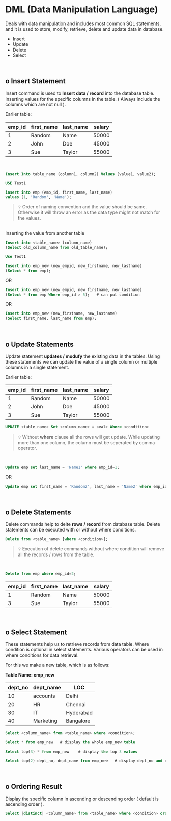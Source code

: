 # DML (Data Manipulation Language)

Deals with data manipulation and includes most common SQL statements, and it is used to store, modify, retrieve, delete and update data in database.
- Insert
- Update
- Delete
- Select

<br>

## o Insert Statement

Insert command is used to **Insert data / record** into the database table.
Inserting values for the specific columns in the table. ( Always include the columns which are not null ).

Earlier table:

|emp_id|**first_name**|**last_name**|salary|
|-|-|-|-|
|1|Random|Name|50000|
|2|John|Doe|45000|
|3|Sue|Taylor|55000|

<br>

```SQL
Insert Into table_name (column1, column2) Values (value1, value2);
```

```SQL
USE Test1

insert into emp (emp_id, first_name, last_name)
values (1, 'Random', 'Name');
```
> 💡 Order of naming convention and the value should be same. Otherwise it will throw an error as the data type might not match for the values.

<br>
Inserting the value from another table

<br>

```SQL
Insert into <table_name> (column_name)
(Select old_column_name from old_table_name);
```

```SQL
Use Test1

Insert into emp_new (new_empid, new_firstname, new_lastname)
(Select * from emp);
```
OR
```SQL
Insert into emp_new (new_empid, new_firstname, new_lastname)
(Select * from emp Where emp_id > 5);   # can put condition
```
OR
```SQL
Insert into emp_new (new_firstname, new_lastname)
(Select first_name, last_name from emp);
```
<br>

## o Update Statements

Update statement **updates / modufy** the existing data in the tables. Using these statements we can update the value of a single column or multiple columns in a single statement.

Earlier table:

|emp_id|**first_name**|**last_name**|salary|
|-|-|-|-|
|1|Random|Name|50000|
|2|John|Doe|45000|
|3|Sue|Taylor|55000|

```SQL
UPDATE <table_name> Set <column_name> = <val> Where <condition>
```

> 💡 Without **where** clause all the rows will get update. While updating more than one column, the column must be seperated by comma operator. 

<br>

```SQL
Update emp set last_name = 'Name1' where emp_id=1;
```
OR
```SQL
Update emp set first_name = 'Random2', last_name = 'Name2' where emp_id=1;
```

<br>

## o Delete Statements

Delete commands help to delte **rows / record** from database table. Delete statements can be executed with or without where conditions.

```SQL
Delete from <table_name> [where <condition>];
```
> 💡 Execution of delete commands without where condition will remove all the records / rows from the table.

<br>

```SQL
Delete from emp where emp_id=2;
```
|emp_id|**first_name**|**last_name**|salary|
|-|-|-|-|
|1|Random|Name|50000|
|3|Sue|Taylor|55000|

<br>

## o Select Statement

These statements help us to retrieve records from data table. Where condition is optional in select statements. Various operators can be used in where conditions for data retrieval.

For this we make a new table, which is as follows:

**Table Name: emp_new**

|dept_no|dept_name|LOC|
|-|-|-|
|10|accounts|Delhi|
|20|HR|Chennai|
|30|IT|Hyderabad|
|40|Marketing|Bangalore|

```SQL
Select <column_name> from <table_name> where <condition>;
```
```SQL
Select * from emp_new   # display the whole emp_new table

Select top(3) * from emp_new    # display the top 3 values

Select top(2) dept_no, dept_name from emp_new   # display dept_no and dept_name
```

<br>

## o Ordering Result

Display the specific column in ascending or descending order ( default is ascending order ).

```SQL
Select |distinct| <column_name> from <table_name> where <condition> order by <column_name> <asc|desc>
```